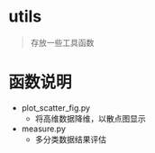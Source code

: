 # utils
> 存放一些工具函数

# 函数说明
- plot_scatter_fig.py
    - 将高维数据降维，以散点图显示
- measure.py
    - 多分类数据结果评估


